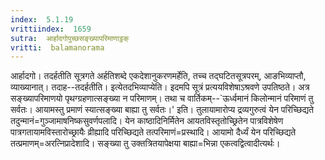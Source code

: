 ```yaml
---
index:  5.1.19
vrittiindex:  1659
sutra:  आर्हादगोपुच्छसङ्ख्यापरिमाणाट्ठक्
vritti:  balamanorama 
---
```


आर्हादगो। तदर्हतीति सूत्रगते अर्हतिशब्दे एकदेशानुकरणमर्हेति, तच्च तद्घटितसूत्रपरम्, आङभिव्याप्तौ, व्याख्यानात्। तदाह--तदर्हतीति। इत्येतदभिव्याप्येति। इदमपि सूत्रं प्रत्ययविशेषाऽश्रवणे उपतिष्ठते। अत्र सङ्ख्यापरिमाणयो पृथग्ग्रहणात्सङ्ख्या न परिमाणम्। तथा च वार्तिकम्--`ऊर्ध्वमानं किलोन्मानं परिमाणं तु सर्वतः। आयामस्तु प्रमाणं स्यात्सङ्ख्या बाह्या तु सर्वतः।' इति। तुलायामारोप्य द्रव्यगुरुत्वं येन परिच्छिद्यते तदुन्मानं=गुञ्जामाषनिष्कसुवर्णपलादि। येन काष्ठादिनिर्मितेन आयतविस्तृतोच्छ्रितेन पात्रविशेषेण पात्रगतायामविस्तारोच्छ्रायैः व्रीह्यादि परिच्छिद्यते तत्परिमाणं=प्रस्थादि। आयामो दैर्ध्यं येन परिच्छिद्यते तत्प्रमाणम्=अरत्निप्रादेशादि। सङ्ख्या तु उक्तत्रितयापेक्षया बाह्या=भिन्ना एकत्वद्वित्वादीत्यर्थः। 

